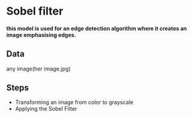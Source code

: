 # Sobel filter

#### this model is used for an edge detection algorithm where it creates an image emphasising edges.
## Data 
 
any image(her image.jpg)

## Steps

- Transforming an image from color to grayscale
- Applying the Sobel Filter







